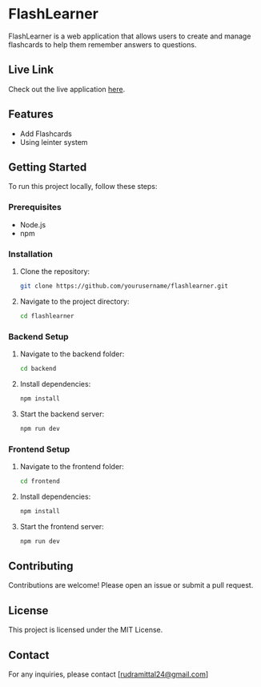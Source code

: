 # FlashLearner

FlashLearner is a web application that allows users to create and manage flashcards to help them remember answers to questions.

## Live Link

Check out the live application [here](https://flash-learner-psi.vercel.app).

## Features

- Add Flashcards
- Using leinter system

## Getting Started

To run this project locally, follow these steps:

### Prerequisites

- Node.js
- npm

### Installation

1. Clone the repository:
    ```bash
    git clone https://github.com/yourusername/flashlearner.git
    ```
2. Navigate to the project directory:
    ```bash
    cd flashlearner
    ```

### Backend Setup

1. Navigate to the backend folder:
    ```bash
    cd backend
    ```
2. Install dependencies:
    ```bash
    npm install
    ```
3. Start the backend server:
    ```bash
    npm run dev
    ```

### Frontend Setup

1. Navigate to the frontend folder:
    ```bash
    cd frontend
    ```
2. Install dependencies:
    ```bash
    npm install
    ```
3. Start the frontend server:
    ```bash
    npm run dev
    ```

## Contributing

Contributions are welcome! Please open an issue or submit a pull request.

## License

This project is licensed under the MIT License.

## Contact

For any inquiries, please contact [rudramittal24@gmail.com]